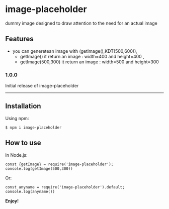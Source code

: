 # image-placeholder
dummy image designed to draw attention to the need for an actual image

## Features

* you can generetean image with (getImage(),KDT(500,600)),
    * getImage() it return an image : width=400 and height=400 ,
    * getImage(500,300) it return an image :  width=500 and height=300



### 1.0.0

Initial release of image-placeholder

---

## Installation

Using npm:
```shell
$ npm i image-placeholder
```


## How to use

In Node.js:
```shell
const {getImage} = require('image-placeholder');
console.log(getImage(500,300))
```
Or:
```shell
const anyname = require('image-placeholder').default;
console.log(anyname())
```


**Enjoy!**

